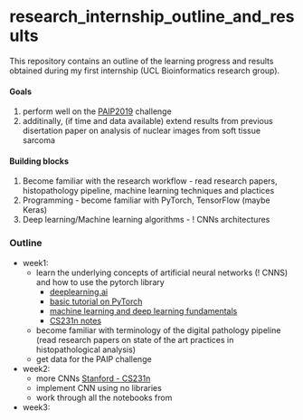 # research_internship_outline_and_results
This repository contains an outline of the learning progress and results obtained during my first internship (UCL Bioinformatics research group).


#### Goals 
1. perform well on the [PAIP2019](https://paip2019.grand-challenge.org/Dataset/) challenge
2. additinally, (if time and data available) extend results from previous disertation paper on analysis of nuclear images from soft tissue sarcoma

#### Building blocks
   1. Become familiar with the research workflow - read research papers, histopathology pipeline, machine learning techniques and plactices
   2. Programming - become familiar with PyTorch, TensorFlow (maybe Keras)
   3. Deep learning/Machine learning algorithms - ! CNNs architectures

### Outline
* week1: 
  * learn the underlying concepts of artificial neural networks (! CNNS) and how to use the pytorch library
    - [deeplearning.ai](https://www.coursera.org/learn/convolutional-neural-networks/home/welcome)
    - [basic tutorial on PyTorch](http://deeplizard.com/learn/video/v5cngxo4mIg)
    - [machine learning and deep learning fundamentals](http://deeplizard.com/learn/video/v5cngxo4mIg)
    - [CS231n notes](http://cs231n.github.io/neural-networks-1/)
  * become familiar with terminology of the digital pathology pipeline 
    (read research papers on state of the art practices in histopathological analysis)
  * get data for the PAIP challenge
* week2:
  * more CNNs [Stanford - CS231n](https://www.youtube.com/watch?v=6SlgtELqOWc&list=PLC1qU-LWwrF64f4QKQT-Vg5Wr4qEE1Zxk&index=8)
  * implement CNN using no libraries
  * work through all the notebooks from 
* week3:
  
  

    

